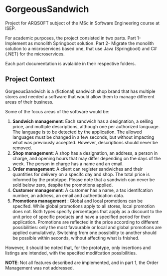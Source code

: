 # GorgeousSandwich
Project for ARQSOFT subject of the MSc in Software Engineering course at ISEP.

For academic purposes, the project consisted in two parts.
Part 1- Implement as monolith Springboot solution.
Part 2- Migrate the monolith solution to a microservices based one, that use Java (Springboot) and C# (.NET) for the microservices.

Each part documentation is avalaible in their respective folders.

## Project Context

GorgeousSandwich is a (fictional) sandwich shop brand that has multiple stores and needed a software that would allow them to manage different areas of their business.

Some of the focus areas of the software would be:

1. **Sandwich management**: Each sandwich has a designation, a selling price, and
multiple descriptions, although one per authorized language. The language is
to be detected by the application. The allowed languages must be changed in
a few seconds, but without impacting what was previously accepted. However,
descriptions should never be removed.
2. **Shop management**: A shop has a designation, an address, a person in charge,
and opening hours that may differ depending on the days of the week. The person
in charge has a name and an email.
3. **Order management**: A client can register sandwiches and their quantities for
delivery on a specifc day and shop. The total price is informed by the prototype.
Please note that a sandwich can never be sold below zero, despite the promotions
applied.
4. **Customer management**: A customer has a name, a tax identifcation number,
an address, an email and authentication data.
5. **Promotions management** : Global and local promotions can be specifed. While
global promotions apply to all stores, local promotion does not. Both types specify
percentages that apply as a discount to the unit price of specific products and have
a specified period for their application.
Promotions are reflected in the price according to different possibilities: only the
most favourable or local and global promotions are applied cumulatively. Switching from one possibility to another should be possible within seconds, without affecting what is fnished.

However, it should be noted that, for the prototype, only insertions and listings are
intended, with the specifed modifcation possibilities.

**NOTE**: Not all features described are implemented, and in part 1, the Order Management was not addressed.


